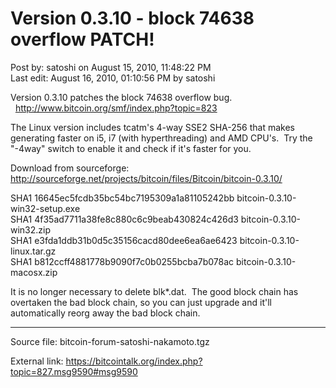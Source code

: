 # Version 0.3.10 - block 74638 overflow PATCH!

Post by: satoshi on August 15, 2010, 11:48:22 PM<br>
Last edit: August 16, 2010, 01:10:56 PM by satoshi

Version 0.3.10 patches the block 74638 overflow bug. &nbsp;&nbsp;http://www.bitcoin.org/smf/index.php?topic=823

The Linux version includes tcatm's 4-way SSE2 SHA-256 that makes generating faster on i5, i7 (with hyperthreading) and AMD CPU's. &nbsp;Try the "-4way" switch to enable it and check if it's faster for you.

Download from sourceforge:<br>
http://sourceforge.net/projects/bitcoin/files/Bitcoin/bitcoin-0.3.10/

SHA1 16645ec5fcdb35bc54bc7195309a1a81105242bb bitcoin-0.3.10-win32-setup.exe<br>
SHA1 4f35ad7711a38fe8c880c6c9beab430824c426d3 bitcoin-0.3.10-win32.zip<br>
SHA1 e3fda1ddb31b0d5c35156cacd80dee6ea6ae6423 bitcoin-0.3.10-linux.tar.gz<br>
SHA1 b812ccff4881778b9090f7c0b0255bcba7b078ac bitcoin-0.3.10-macosx.zip

It is no longer necessary to delete blk\*.dat. &nbsp;The good block chain has overtaken the bad block chain, so you can just upgrade and it'll automatically reorg away the bad block chain.

---

Source file: bitcoin-forum-satoshi-nakamoto.tgz

External link: https://bitcointalk.org/index.php?topic=827.msg9590#msg9590
